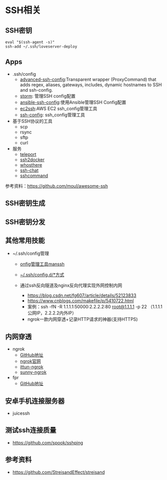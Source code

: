 # SSH相关
## SSH密钥
```
eval "$(ssh-agent -s)"
ssh-add ~/.ssh/loveserver-deploy
```
## Apps
- .ssh/config
  - [advanced-ssh-config](https://github.com/moul/advanced-ssh-config):Transparent wrapper (ProxyCommand) that adds regex, aliases, gateways, includes, dynamic hostnames to SSH and ssh-config.
  - [storm](https://github.com/emre/storm): 管理SSH config配置
  - [ansible-ssh-config](https://github.com/gaqzi/ansible-ssh-config):使用Ansible管理SSH Config配置
  - [ec2ssh](https://github.com/mirakui/ec2ssh):AWS EC2 ssh_config管理工具
  - [ssh-config](https://github.com/dbrady/ssh-config): ssh_config管理工具
- 基于SSH协议的工具
  - scp
  - rsync
  - sftp
  - curl
- 服务
  - [teleport](https://github.com/gravitational/teleport)
  - [ssh2docker](https://github.com/moul/ssh2docker)
  - [whosthere](https://github.com/FiloSottile/whosthere)
  - [ssh-chat](https://github.com/shazow/ssh-chat)
  - [sshcommand](https://github.com/dokku/sshcommand)

参考资料：https://github.com/moul/awesome-ssh

## SSH密钥生成
## SSH密钥分发
## 其他常用技能
- ~/.ssh/config管理
  
  - [onfig管理工具manssh](https://github.com/xwjdsh/manssh)

  - [~/.ssh/config.d/*方式](https://superuser.com/questions/247564/is-there-a-way-for-one-ssh-config-file-to-include-another-one?utm_medium=organic&utm_source=google_rich_qa&utm_campaign=google_rich_qa)
  - 通过ssh反向隧道及nginx反向代理实现外网控制内网
    - https://blog.csdn.net/fg607/article/details/52123833
    - https://www.cnblogs.com/makefile/p/5410722.html
    - 案例：ssh -fN -R 1.1.1.1:50000:2.2.2.2:80 root@1.1.1.1 -p 22  （1.1.1.1公网IP，2.2.2.2内外IP）
    - ngrok一款内网穿透+记录HTTP请求的神器(支持HTTPS)

## 内网穿透
- ngrok
  - [GitHub地址](https://github.com/inconshreveable/ngrok)
  - [ngrok官网](https://ngrok.com/)
  - [ittun-ngrok](https://www.ittun.com/)
  - [sunny-ngrok](https://www.ngrok.cc/)
- fpr
  - [GitHub地址](https://github.com/fatedier/frp)

## 安卓手机连接服务器
- juicessh
## 测试ssh连接质量
- https://github.com/spook/sshping
## 参考资料
- https://github.com/StreisandEffect/streisand

